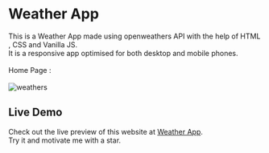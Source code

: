 # Weather App
This is a Weather App made using openweathers API with the help of HTML , CSS and Vanilla JS.
<br>
It is a responsive app optimised for both desktop and mobile phones.
<br> <br>
Home Page : 
<br> <br>
![weathers](https://github.com/mobasshirCode/analog-clock/assets/145370122/c79f6330-21e1-476b-8bf2-1808fee17490)
<br>
## Live Demo
Check out the live preview of this website at [Weather App](https://mr-weathers.netlify.app/).
<br>
Try it and motivate me with a star.